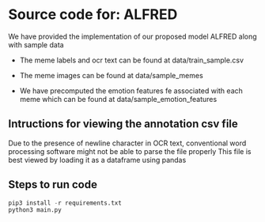 # Source code for: ALFRED


We have provided the implementation of our proposed model ALFRED along with sample data 

* The meme labels and ocr text can be found at data/train_sample.csv

* The meme images can be found at data/sample_memes

* We have precomputed the emotion features fe associated with each meme which can be found at data/sample_emotion_features

## Intructions for viewing the annotation csv file

Due to the presence of newline character in OCR text, conventional word processing software might not be able to parse the file properly
This file is best viewed by loading it as a dataframe using pandas

## Steps to run code

```python
pip3 install -r requirements.txt
python3 main.py
```